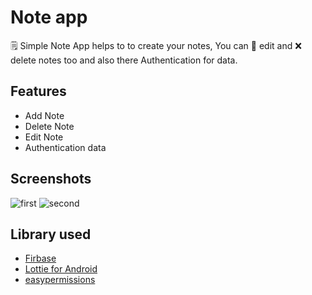 
# Note app

🗒️ Simple Note App helps to to create your notes, You can 📝 edit and ❌ delete notes too and also there Authentication for data.


## Features

- Add Note
- Delete Note
- Edit Note
- Authentication data


## Screenshots

![first](https://user-images.githubusercontent.com/87268797/214246980-d3737b00-e9a1-480d-97fb-c007cd16b0e2.jpeg)
![second](https://user-images.githubusercontent.com/87268797/214247002-079d7d5c-08ac-4ce4-a80d-cb74b0440027.jpeg)



## Library used
- [Firbase](https://console.firebase.google.com)
- [Lottie for Android](https://github.com/airbnb/lottie-android)
- [easypermissions](https://github.com/vmadalin/easypermissions-ktx)
